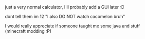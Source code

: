 just a very normal calculator, I'll probably add a GUI later :D

dont tell them im 12
"I also DO NOT watch cocomelon bruh"

I would really appreciate if someone taught me some java and stuff (minecraft modding :P)
